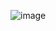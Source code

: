 ![image](https://github.com/Rajesh192110536/CSA1369-TOC/assets/113626176/18a0d4c9-2f58-482b-8c83-aaf5ae12b545)
